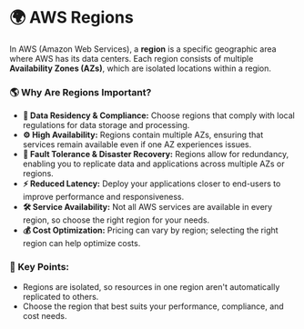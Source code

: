 # 🌍 AWS Regions

In AWS (Amazon Web Services), a **region** is a specific geographic area where AWS has its data centers. Each region consists of multiple **Availability Zones (AZs)**, which are isolated locations within a region.

### 🌎 Why Are Regions Important?
- **🏢 Data Residency & Compliance:** Choose regions that comply with local regulations for data storage and processing.
- **⚙️ High Availability:** Regions contain multiple AZs, ensuring that services remain available even if one AZ experiences issues.
- **🔄 Fault Tolerance & Disaster Recovery:** Regions allow for redundancy, enabling you to replicate data and applications across multiple AZs or regions.
- **⚡ Reduced Latency:** Deploy your applications closer to end-users to improve performance and responsiveness.
- **🛠️ Service Availability:** Not all AWS services are available in every region, so choose the right region for your needs.
- **💰 Cost Optimization:** Pricing can vary by region; selecting the right region can help optimize costs.

### 📍 Key Points:
- Regions are isolated, so resources in one region aren't automatically replicated to others.
- Choose the region that best suits your performance, compliance, and cost needs.

